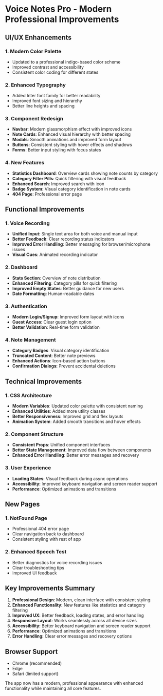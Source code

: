 # Voice Notes Pro - Modern Professional Improvements

## UI/UX Enhancements

### 1. Modern Color Palette
- Updated to a professional indigo-based color scheme
- Improved contrast and accessibility
- Consistent color coding for different states

### 2. Enhanced Typography
- Added Inter font family for better readability
- Improved font sizing and hierarchy
- Better line heights and spacing

### 3. Component Redesign
- **Navbar**: Modern glassmorphism effect with improved icons
- **Note Cards**: Enhanced visual hierarchy with better spacing
- **Modals**: Smooth animations and improved form layout
- **Buttons**: Consistent styling with hover effects and shadows
- **Forms**: Better input styling with focus states

### 4. New Features
- **Statistics Dashboard**: Overview cards showing note counts by category
- **Category Filter Pills**: Quick filtering with visual feedback
- **Enhanced Search**: Improved search with icon
- **Badge System**: Visual category identification in note cards
- **404 Page**: Professional error page

## Functional Improvements

### 1. Voice Recording
- **Unified Input**: Single text area for both voice and manual input
- **Better Feedback**: Clear recording status indicators
- **Improved Error Handling**: Better messaging for browser/microphone issues
- **Visual Cues**: Animated recording indicator

### 2. Dashboard
- **Stats Section**: Overview of note distribution
- **Enhanced Filtering**: Category pills for quick filtering
- **Improved Empty States**: Better guidance for new users
- **Date Formatting**: Human-readable dates

### 3. Authentication
- **Modern Login/Signup**: Improved form layout with icons
- **Guest Access**: Clear guest login option
- **Better Validation**: Real-time form validation

### 4. Note Management
- **Category Badges**: Visual category identification
- **Truncated Content**: Better note previews
- **Enhanced Actions**: Icon-based action buttons
- **Confirmation Dialogs**: Prevent accidental deletions

## Technical Improvements

### 1. CSS Architecture
- **Modern Variables**: Updated color palette with consistent naming
- **Enhanced Utilities**: Added more utility classes
- **Better Responsiveness**: Improved grid and flex layouts
- **Animation System**: Added smooth transitions and hover effects

### 2. Component Structure
- **Consistent Props**: Unified component interfaces
- **Better State Management**: Improved data flow between components
- **Enhanced Error Handling**: Better error messages and recovery

### 3. User Experience
- **Loading States**: Visual feedback during async operations
- **Accessibility**: Improved keyboard navigation and screen reader support
- **Performance**: Optimized animations and transitions

## New Pages

### 1. NotFound Page
- Professional 404 error page
- Clear navigation back to dashboard
- Consistent styling with rest of app

### 2. Enhanced Speech Test
- Better diagnostics for voice recording issues
- Clear troubleshooting tips
- Improved UI feedback

## Key Improvements Summary

1. **Professional Design**: Modern, clean interface with consistent styling
2. **Enhanced Functionality**: New features like statistics and category filtering
3. **Improved UX**: Better feedback, loading states, and error handling
4. **Responsive Layout**: Works seamlessly across all device sizes
5. **Accessibility**: Better keyboard navigation and screen reader support
6. **Performance**: Optimized animations and transitions
7. **Error Handling**: Clear error messages and recovery options

## Browser Support
- Chrome (recommended)
- Edge
- Safari (limited support)

The app now has a modern, professional appearance with enhanced functionality while maintaining all core features.